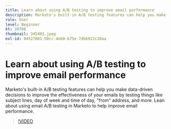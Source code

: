 ```yaml
---
title: Learn about using A/B testing to improve email performance
description: Marketo's built-in A/B testing features can help you make data-driven decisions to improve the effectiveness of your emails by testing things like subject lines, day of week and time of day, "from" address, and more. Lean about using email A/B testing in Marketo to help improve email performance.
role: User
level: Beginner
kt: 10766
thumbnail: 345483.jpeg
exl-id: 94527801-50cc-4eb0-b75e-7db6911c38aa
---
```

# Learn about using A/B testing to improve email performance

Marketo's built-in A/B testing features can help you make data-driven decisions to improve the effectiveness of your emails by testing things like subject lines, day of week and time of day, "from" address, and more. Lean about using email A/B testing in Marketo to help improve email performance.

>[!VIDEO](https://video.tv.adobe.com/v/345483/?quality=12&learn=on)
